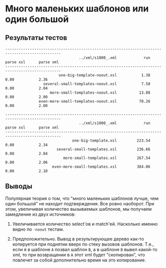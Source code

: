 Много маленьких шаблонов или один большой
=========================================

Результаты тестов
-----------------

    -----------------------------------------------------------------------------------------------
                                     ../xml/s1000_.xml            run      parse xsl      parse xml
    -----------------------------------------------------------------------------------------------
                            one-big-template-noout.xsl           1.38           0.00           2.36
                     several-small-templates-noout.xsl           7.58           0.00           2.04
                        more-small-templates-noout.xsl          13.88           0.00           2.00
                   even-more-small-templates-noout.xsl          70.26           0.00           2.00

    -----------------------------------------------------------------------------------------------
                                     ../xml/s1000_.xml            run      parse xsl      parse xml
    -----------------------------------------------------------------------------------------------
                                  one-big-template.xsl         223.54           0.00           2.34
                           several-small-templates.xsl         236.66           0.00           2.04
                              more-small-templates.xsl         267.54           0.00           2.06
                         even-more-small-templates.xsl         384.06           0.00           2.10


Выводы
------

Популярная теория о том, что "много маленьких шаблонов лучше, чем один большой" не находит подтверждения.
Все ровно наоборот. При этом, увеличивая количество вызываемых шаблонов, мы получаем замедление из двух источников:

1.  Увеличивается количество select'ов и match'ей. Насколько именно видно по `-noout` тестам.

2.  Предположительно. Вывод в результирующее дерево как-то копируется при поднятии вверх по стеку вызовов шаблонов.
    Т.е., если я в шаблоне `A` позвал шаблон `B`, а в шаблоне `B` вывел какой-то xml, то при возвращении в `A` этот
    xml будет "скопирован", что повлечет за собой дополнительно время на это копирование.

